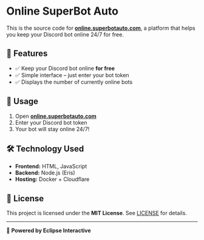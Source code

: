 # Online SuperBot Auto

This is the source code for **[online.superbotauto.com](https://online.superbotauto.com/)**, a platform that helps you keep your Discord bot online 24/7 for free.

## 🚀 Features
- ✅ Keep your Discord bot online **for free**
- ✅ Simple interface – just enter your bot token
- ✅ Displays the number of currently online bots

## 🔧 Usage
1. Open **[online.superbotauto.com](https://online.superbotauto.com/)**
2. Enter your Discord bot token
3. Your bot will stay online 24/7!

## 🛠 Technology Used
- **Frontend:** HTML, JavaScript
- **Backend:** Node.js (Eris)
- **Hosting:** Docker + Cloudflare

## 📜 License
This project is licensed under the **MIT License**. See [LICENSE](LICENSE) for details.

---

🌟 **Powered by Eclipse Interactive**
